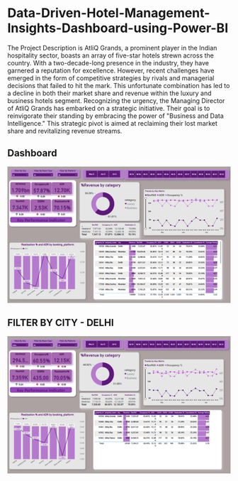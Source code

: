 # Data-Driven-Hotel-Management-Insights-Dashboard-using-Power-BI

The Project Description is
AtliQ Grands, a prominent player in the Indian hospitality sector, boasts an array of five-star hotels strewn across the country. With a two-decade-long presence in the industry, they have garnered a reputation for excellence. However, recent challenges have emerged in the form of competitive strategies by rivals and managerial decisions that failed to hit the mark. This unfortunate combination has led to a decline in both their market share and revenue within the luxury and business hotels segment. Recognizing the urgency, the Managing Director of AtliQ Grands has embarked on a strategic initiative. Their goal is to reinvigorate their standing by embracing the power of "Business and Data Intelligence." This strategic pivot is aimed at reclaiming their lost market share and revitalizing revenue streams.





  ## **Dashboard**
  ![Alt text of the image](https://github.com/Krishancoder/Data-Driven-Hotel-Management-Insights-Dashboard-using-Power-BI/blob/main/power%20bi%20dashboard.png)

  ## **FILTER BY CITY - DELHI**
  ![Alt text of the image](https://github.com/Krishancoder/Data-Driven-Hotel-Management-Insights-Dashboard-using-Power-BI/blob/main/delhi.png)
